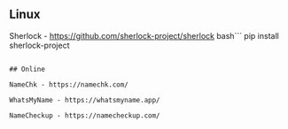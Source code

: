 ## Linux

Sherlock - https://github.com/sherlock-project/sherlock
bash```
pip install sherlock-project
```

## Online

NameChk - https://namechk.com/

WhatsMyName - https://whatsmyname.app/

NameCheckup - https://namecheckup.com/
